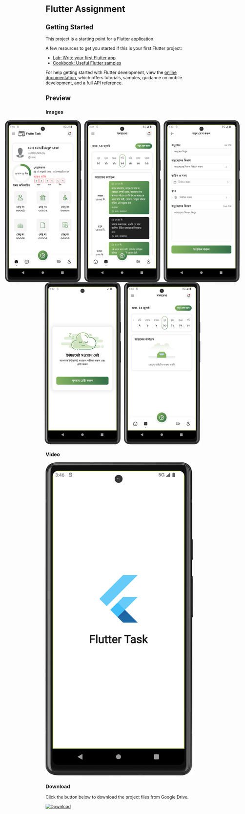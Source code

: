 # Flutter Assignment

## Getting Started

This project is a starting point for a Flutter application.

A few resources to get you started if this is your first Flutter project:

- [Lab: Write your first Flutter app](https://docs.flutter.dev/get-started/codelab)
- [Cookbook: Useful Flutter samples](https://docs.flutter.dev/cookbook)

For help getting started with Flutter development, view the
[online documentation](https://docs.flutter.dev/), which offers tutorials,
samples, guidance on mobile development, and a full API reference.

## Preview

### Images

<div style="display: flex; justify-content: center;">
  <img src="assets/screenshot/screenshot_1.png" alt="Image 1" style="margin-right: 10px;" width="250" />
  <img src="assets/screenshot/screenshot_2.png" alt="Image 2" style="margin-right: 10px;" width="250" />
  <img src="assets/screenshot/screenshot_3.png" alt="Image 3" width="250" />
</div>

<div style="display: flex; justify-content: center;">
  <img src="assets/screenshot/screenshot_4.png" alt="Image 4" style="margin-right: 10px;" width="250" />
  <img src="assets/screenshot/screenshot_5.png" alt="Image 5" width="250" />
</div>

### Video

[![Watch the video](assets/screenshot/thumbnail.png)](path_to_video.mp4)

### Download

Click the button below to download the project files from Google Drive.

[![Download](https://img.shields.io/badge/Download%20APK%20-Google%20Drive-blue/)](https://drive.google.com/path_to_your_file)

